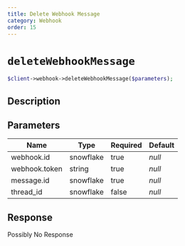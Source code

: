 ```yaml
---
title: Delete Webhook Message
category: Webhook
order: 15
---
```


# `deleteWebhookMessage`

```php
$client->webhook->deleteWebhookMessage($parameters);
```

## Description



## Parameters


Name | Type | Required | Default
--- | --- | --- | ---
webhook.id | snowflake | true | *null*
webhook.token | string | true | *null*
message.id | snowflake | true | *null*
thread_id | snowflake | false | *null*

## Response

Possibly No Response

